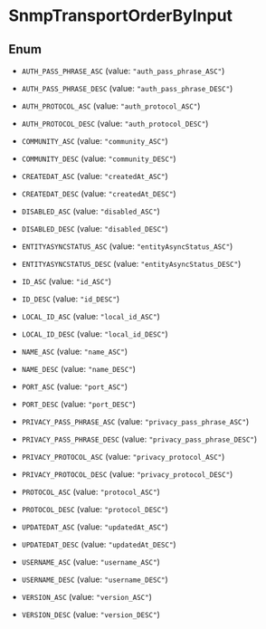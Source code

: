 

# SnmpTransportOrderByInput

## Enum


* `AUTH_PASS_PHRASE_ASC` (value: `"auth_pass_phrase_ASC"`)

* `AUTH_PASS_PHRASE_DESC` (value: `"auth_pass_phrase_DESC"`)

* `AUTH_PROTOCOL_ASC` (value: `"auth_protocol_ASC"`)

* `AUTH_PROTOCOL_DESC` (value: `"auth_protocol_DESC"`)

* `COMMUNITY_ASC` (value: `"community_ASC"`)

* `COMMUNITY_DESC` (value: `"community_DESC"`)

* `CREATEDAT_ASC` (value: `"createdAt_ASC"`)

* `CREATEDAT_DESC` (value: `"createdAt_DESC"`)

* `DISABLED_ASC` (value: `"disabled_ASC"`)

* `DISABLED_DESC` (value: `"disabled_DESC"`)

* `ENTITYASYNCSTATUS_ASC` (value: `"entityAsyncStatus_ASC"`)

* `ENTITYASYNCSTATUS_DESC` (value: `"entityAsyncStatus_DESC"`)

* `ID_ASC` (value: `"id_ASC"`)

* `ID_DESC` (value: `"id_DESC"`)

* `LOCAL_ID_ASC` (value: `"local_id_ASC"`)

* `LOCAL_ID_DESC` (value: `"local_id_DESC"`)

* `NAME_ASC` (value: `"name_ASC"`)

* `NAME_DESC` (value: `"name_DESC"`)

* `PORT_ASC` (value: `"port_ASC"`)

* `PORT_DESC` (value: `"port_DESC"`)

* `PRIVACY_PASS_PHRASE_ASC` (value: `"privacy_pass_phrase_ASC"`)

* `PRIVACY_PASS_PHRASE_DESC` (value: `"privacy_pass_phrase_DESC"`)

* `PRIVACY_PROTOCOL_ASC` (value: `"privacy_protocol_ASC"`)

* `PRIVACY_PROTOCOL_DESC` (value: `"privacy_protocol_DESC"`)

* `PROTOCOL_ASC` (value: `"protocol_ASC"`)

* `PROTOCOL_DESC` (value: `"protocol_DESC"`)

* `UPDATEDAT_ASC` (value: `"updatedAt_ASC"`)

* `UPDATEDAT_DESC` (value: `"updatedAt_DESC"`)

* `USERNAME_ASC` (value: `"username_ASC"`)

* `USERNAME_DESC` (value: `"username_DESC"`)

* `VERSION_ASC` (value: `"version_ASC"`)

* `VERSION_DESC` (value: `"version_DESC"`)



